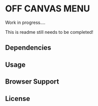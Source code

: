 

# OFF CANVAS MENU

Work in progress....

This is readme still needs to be completed!


## Dependencies


## Usage


## Browser Support


## License